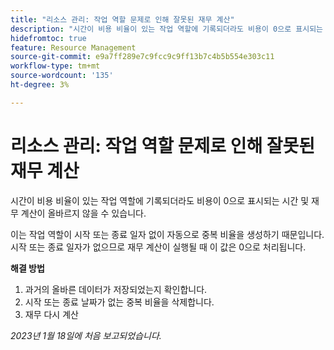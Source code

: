 ```yaml
---
title: "리소스 관리: 작업 역할 문제로 인해 잘못된 재무 계산"
description: "시간이 비용 비율이 있는 작업 역할에 기록되더라도 비용이 0으로 표시되는 시간 및 재무 계산이 올바르지 않을 수 있습니다."
hidefromtoc: true
feature: Resource Management
source-git-commit: e9a7ff289e7c9fcc9c9ff13b7c4b5b554e303c11
workflow-type: tm+mt
source-wordcount: '135'
ht-degree: 3%

---
```



# 리소스 관리: 작업 역할 문제로 인해 잘못된 재무 계산

시간이 비용 비율이 있는 작업 역할에 기록되더라도 비용이 0으로 표시되는 시간 및 재무 계산이 올바르지 않을 수 있습니다.

이는 작업 역할이 시작 또는 종료 일자 없이 자동으로 중복 비율을 생성하기 때문입니다. 시작 또는 종료 일자가 없으므로 재무 계산이 실행될 때 이 값은 0으로 처리됩니다.

**해결 방법**

1. 과거의 올바른 데이터가 저장되었는지 확인합니다.
1. 시작 또는 종료 날짜가 없는 중복 비율을 삭제합니다.
1. 재무 다시 계산

_2023년 1월 18일에 처음 보고되었습니다._
